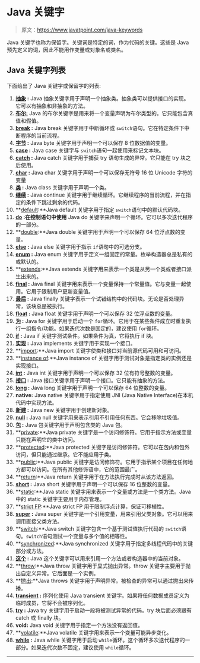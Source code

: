 # Java 关键字

> 原文：<https://www.javatpoint.com/java-keywords>

Java 关键字也称为保留字。关键词是特定的词，作为代码的关键。这些是 Java 预先定义的词，因此不能用作变量或对象名或类名。

## Java 关键字列表

下面给出了 Java 关键字或保留字的列表:

1.  **[抽象](abstract-keyword-in-java) :** Java 抽象关键字用于声明一个抽象类。抽象类可以提供接口的实现。它可以有抽象和非抽象的方法。
2.  **[布尔:](boolean-keyword-in-java)** Java 的布尔关键字是用来将一个变量声明为布尔类型的。它只能包含真值和假值。
3.  **[break](java-break) :** Java break 关键字用于中断循环或 `switch`语句。它在特定条件下中断程序的当前流程。
4.  **[字节](byte-keyword-in-java) :** Java byte 关键字用于声明一个可以保存 8 位数据值的变量。
5.  **[case](case-keyword-in-java) :** Java case 关键字与 `switch`语句一起使用来标记文本块。
6.  **[catch](try-catch-block) :** Java catch 关键字用于捕获 try 语句生成的异常。它只能在 try 块之后使用。
7.  **[char](char-keyword-in-java) :** Java char 关键字用于声明一个可以保存无符号 16 位 Unicode 字符的变量
8.  **[类](class-keyword-in-java) :** Java class 关键字用于声明一个类。
9.  **[继续](java-continue) :** Java continue 关键字用于继续循环。它继续程序的当前流程，并在指定的条件下跳过剩余的代码。
10.  **[default](default-keyword-in-java):**Java default 关键字用于指定 `switch`语句中的默认代码块。
11.  **[do](java-do-while-loop) :在控制语句中使用** Java do 关键字来声明一个循环。它可以多次迭代程序的一部分。
12.  **[double](double-keyword-in-java):**Java double 关键字用于声明一个可以保存 64 位浮点数的变量。
13.  **[else](java-if-else) :** Java else 关键字用于指示 `if`语句中的可选分支。
14.  **[enum](enum-in-java) :** Java enum 关键字用于定义一组固定的常量。枚举构造器总是私有的或默认的。
15.  **[extends](inheritance-in-java):**Java extends 关键字用来表示一个类是从另一个类或者接口派生出来的。
16.  **[final](final-keyword) :** Java final 关键字用来表示一个变量保持一个常量值。它与变量一起使用。它用于限制用户更新变量值。
17.  **[最后](finally-block-in-exception-handling) :** Java finally 关键字表示一个试错结构中的代码块。无论是否处理异常，该块总是被执行。
18.  **[float](float-keyword-in-java) :** Java float 关键字用于声明一个可以保存 32 位浮点数的变量。
19.  **[为](java-for-loop) :** Java for 关键字用于启动一个 `for`循环。它用于在某些条件成立时重复执行一组指令/功能。如果迭代次数是固定的，建议使用 `for`循环。
20.  **[if](java-if-else) :** Java if 关键字测试条件。如果条件为真，它将执行 if 块。
21.  **[实现](interface-in-java) :** Java implements 关键字用于实现一个接口。
22.  **[import](package):**Java import 关键字使类和接口对当前源代码可用和可访问。
23.  **[instance of](downcasting-with-instanceof-operator):**Java instance of 关键字用于测试对象是指定类的实例还是实现接口。
24.  **[int](int-keyword-in-java) :** Java int 关键字用于声明一个可以保存 32 位有符号整数的变量。
25.  **[接口](interface-in-java) :** Java 接口关键字用于声明一个接口。它只能有抽象的方法。
26.  **[long](long-keyword-in-java) :** Java long 关键字用于声明一个可以保存 64 位整数的变量。
27.  **native:** Java native 关键字用于指定使用 JNI (Java Native Interface)在本机代码中实现方法。
28.  **[新建](new-keyword-in-java) :** Java new 关键字用于创建新对象。
29.  **[null](null-keyword-in-java) :** Java null 关键字用来表示引用不引用任何东西。它会移除垃圾值。
30.  **[包](package) :** Java 包关键字用于声明包含类的 Java 包。
31.  **[private](private-keyword-in-java):**Java private 关键字是一个访问修饰符。它用于指示方法或变量只能在声明它的类中访问。
32.  **[protected](protected-keyword-in-java):**Java protected 关键字是访问修饰符。它可以在包内和包外访问，但只能通过继承。它不能应用于类。
33.  **[public](public-keyword-in-java):**Java public 关键字是访问修饰符。它用于指示某个项目在任何地方都可以访问。在所有其他修饰语中，它的范围最广。
34.  **[return](return-keyword-in-java):**Java return 关键字用于在方法执行完成时从该方法返回。
35.  **[short](short-keyword-in-java) :** Java short 关键字用于声明一个可以保存 16 位整数的变量。
36.  **[static](static-keyword-in-java):**Java static 关键字用来表示一个变量或方法是一个类方法。Java 中的 static 关键字主要用于内存管理。
37.  **[strict FP](strictfp-keyword):**Java strict FP 用于限制浮点计算，保证可移植性。
38.  **[super](super-keyword) :** Java super 关键字是一个引用变量，用来引用父类对象。它可以用来调用直接父类方法。
39.  **[switch](java-switch):**Java switch 关键字包含一个基于测试值执行代码的 `switch`语句。`switch`语句测试一个变量与多个值的相等性。
40.  **[synchronized](synchronization-in-java):**Java synchronized 关键字用于指定多线程代码中的关键部分或方法。
41.  **[这个](this-keyword) :** Java 这个关键字可以用来引用一个方法或者构造器中的当前对象。
42.  **[throw](throw-keyword):**Java throw 关键字用于显式抛出异常。throw 关键字主要用于抛出自定义异常。它后面是一个实例。
43.  **[抛出](throws-keyword-and-difference-between-throw-and-throws):**Java throws 关键字用于声明异常。被检查的异常可以通过抛出来传播。
44.  **[transient](transient-keyword) :** 序列化使用 Java transient 关键字。如果将任何数据成员定义为临时成员，它将不会被序列化。
45.  **[try](try-catch-block) :** Java try 关键字用于启动一段将被测试异常的代码。try 块后面必须跟有 catch 或 finally 块。
46.  **void:** Java void 关键字用于指定一个方法没有返回值。
47.  **[volatile](volatile-keyword-in-java):**Java volatile 关键字用来表示一个变量可能异步变化。
48.  **[while](java-while-loop) :** Java while 关键字用于启动 `while`循环。这个循环多次迭代程序的一部分。如果迭代次数不固定，建议使用 `while`循环。

* * *